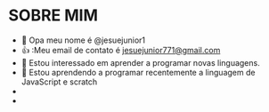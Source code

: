 # SOBRE MIM 
- 👋 Opa meu nome é @jesuejunior1
- 👍  :Meu email de contato é jesuejunior771@gmail.com
- 👀 Estou interessado em aprender a programar novas linguagens.
- 🌱 Estou aprendendo a programar recentemente a linguagem de JavaScript e scratch
- 
-


